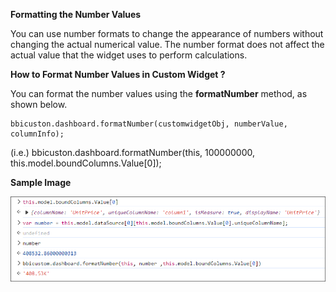 **Formatting the Number Values**

You can use number formats to change the appearance of numbers without changing the actual numerical value. The number format does not affect the actual value that the widget uses to perform calculations.

**How to Format Number Values in Custom Widget ?**

You can format the number values using the **formatNumber** method, as shown below.

```
bbicuston.dashboard.formatNumber(customwidgetObj, numberValue, columnInfo);
```

(i.e.) bbicuston.dashboard.formatNumber(this, 100000000, this.model.boundColumns.Value[0]);

**Sample Image**

![Basic Properties](images/Formatting.png)